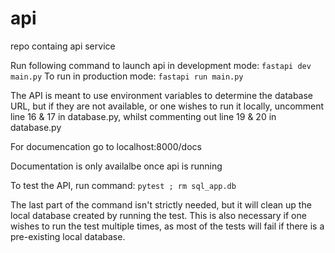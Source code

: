 # api
repo containg api service

Run following command to launch api in development mode: ```fastapi dev main.py```
To run in production mode: ```fastapi run main.py```

The API is meant to use environment variables to determine the database URL, but if they are not available, or one wishes to run it locally, uncomment line 16 & 17 in database.py, whilst commenting out line 19 & 20 in database.py

For documencation go to localhost:8000/docs

Documentation is only availalbe once api is running

To test the API, run command: ```pytest ; rm sql_app.db```

The last part of the command isn't strictly needed, but it will clean up the local database created by running the test. This is also necessary if one wishes to run the test multiple times, as most of the tests will fail if there is a pre-existing local database. 